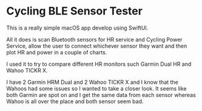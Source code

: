 # Cycling BLE Sensor Tester

This is a really simple macOS app develop using SwiftUI.

All it does is scan Bluetooth sensors for HR service and Cycling Power Service, allow the user to connect whichever sensor they want and then plot HR and power in a couple of charts.

I used it to try to compare different HR monitors such Garmin Dual HR and Wahoo TICKR X.

I have 2 Garmin HRM Dual and 2 Wahoo TICKR X and I know that the Wahoos had some issues so I wanted to take a closer look. It seems like both Garmin are spot on and I get the same data from each sensor whereas Wahoo is all over the place and both sensor seem bad.

